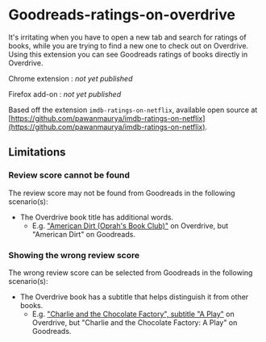 # Goodreads-ratings-on-overdrive

It's irritating when you have to open a new tab and search for ratings of books, while you are trying to find a new one to check out on Overdrive.
Using this extension you can see Goodreads ratings of books directly in Overdrive.

Chrome extension : _not yet published_

Firefox add-on : _not yet published_

Based off the extension `imdb-ratings-on-netflix`, available open source at [https://github.com/pawanmaurya/imdb-ratings-on-netflix](https://github.com/pawanmaurya/imdb-ratings-on-netflix).

## Limitations
### Review score cannot be found
The review score may not be found from Goodreads in the following scenario(s):

  - The Overdrive book title has additional words.
    - E.g. ["American Dirt (Oprah's Book Club)"](https://ncdl.overdrive.com/ncdl-sunnyvale/content/media/4727757) on Overdrive, but "American Dirt" on Goodreads.

### Showing the wrong review score
The wrong review score can be selected from Goodreads in the following scenario(s):

  - The Overdrive book has a subtitle that helps distinguish it from other books.
    - E.g. ["Charlie and the Chocolate Factory", subtitle "A Play"](https://goldcoast.overdrive.com/media/299552)
  on Overdrive, but "Charlie and the Chocolate Factory: A Play" on Goodreads.
